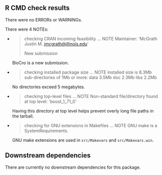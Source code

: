 ## R CMD check results
There were no ERRORs or WARNINGs.

There were 4 NOTEs:

- > checking CRAN incoming feasibility ... NOTE
  > Maintainer: 'McGrath Justin M. <jmcgrath@illinois.edu>'
  >
  > New submission

  BioCro is a new submission.

- > checking installed package size ... NOTE
  > installed size is  8.3Mb
  > sub-directories of 1Mb or more:
  >   data   3.5Mb
  >   doc    2.3Mb
  >   libs   2.2Mb

  No directories exceed 5 megabytes.

- > checking top-level files ... NOTE
  > Non-standard file/directory found at top level:
  >   'boost_1_71_0'

  Having this directory at top level helps prevent overly long file paths in the
  tarball.

- > checking for GNU extensions in Makefiles ... NOTE
  > GNU make is a SystemRequirements.

  GNU make extensions are used in `src/Makevars` and `src/Makevars.win`.

## Downstream dependencies
There are currently no downstream dependencies for this package.
